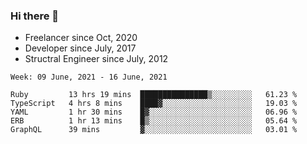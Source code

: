 ### Hi there 👋

- Freelancer since Oct, 2020
- Developer since July, 2017
- Structral Engineer since July, 2012

<!--START_SECTION:waka-->
```text
Week: 09 June, 2021 - 16 June, 2021

Ruby         13 hrs 19 mins  ███████████████▒░░░░░░░░░   61.23 % 
TypeScript   4 hrs 8 mins    ████▓░░░░░░░░░░░░░░░░░░░░   19.03 % 
YAML         1 hr 30 mins    █▓░░░░░░░░░░░░░░░░░░░░░░░   06.96 % 
ERB          1 hr 13 mins    █▒░░░░░░░░░░░░░░░░░░░░░░░   05.64 % 
GraphQL      39 mins         ▓░░░░░░░░░░░░░░░░░░░░░░░░   03.01 % 
```
<!--END_SECTION:waka-->
